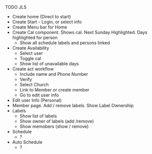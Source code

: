 TODO JLS
* Create home
    (Direct to start)
* Create Start - Login, or select info
* Create Menu bar for Home
* Create Cal component. Shows cal. Next Sunday Highlighted. Days highlighted for person
    * Show all schedule labels and persons linked
* Create Availability
    * Select user
    * Toggle cal
    * Show list of unavailable days
* Create act workflow
    * Include name and Phone Number
    * Verify
    * Select Church
    * Link to Member or create member
    * Go to edit user info
* Edit user Info (Personal)
* Member page. Add / remove labels. Show Label Ownership
* Labels
    * Show list of labels
    * Show owner of labels (add /remove)
    * Show memobers (show / remove)
* Schedule
    * ?
* Auto Schedule
    * ?